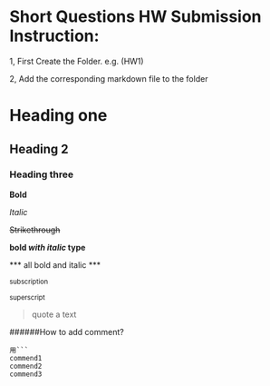 # Short Questions HW Submission Instruction:

1, First Create the Folder. e.g. (HW1)

2, Add the corresponding markdown file to the folder


# Heading one
## Heading 2
### Heading three

**Bold**

*Italic*

~~Strikethrough~~

**bold _with italic_ type**

*** all bold and italic ***

<sub> subscription </sub>

<sup> superscript </sup>

> quote a text

######How to add comment?

```
用```
commend1
commend2
commend3
```

